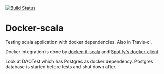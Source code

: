 [![Build Status](https://travis-ci.org/fokot/docker-scala.svg?branch=master)](https://travis-ci.org/fokot/docker-scala)

# Docker-scala

Testing scala application with docker dependencies. Also in Travis-ci.

Docker integration is done by [docker-it-scala](https://github.com/whisklabs/docker-it-scala) and [Spotify's docker-client ](https://github.com/spotify/docker-client)

Look at DAOTest which has Postgres as docker dependency. Postgres database is started before tests and shut down after.
